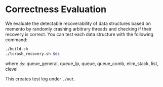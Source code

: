 # Correctness Evaluation

We evaluate the detectable recoverability of data structures based on memento by randomly crashing arbitrary threads and checking if their recovery is correct. You can test each data structure with the following command:

```bash
./build.sh
./tcrash_recovery.sh $ds
```

where `ds`: queue_general, queue_lp, queue, queue_comb, elim_stack, list, clevel

This creates test log under `./out`.

